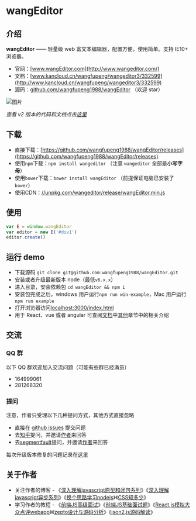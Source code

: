 
# wangEditor

## 介绍

**wangEditor** —— 轻量级 web 富文本编辑器，配置方便，使用简单。支持 IE10+ 浏览器。

- 官网：[www.wangEditor.com](http://www.wangeditor.com/)
- 文档：[www.kancloud.cn/wangfupeng/wangeditor3/332599](http://www.kancloud.cn/wangfupeng/wangeditor3/332599)
- 源码：[github.com/wangfupeng1988/wangEditor](https://github.com/wangfupeng1988/wangEditor) （欢迎 star）

![图片](http://images2015.cnblogs.com/blog/138012/201705/138012-20170530202905633-1840158981.png)

*查看 v2 版本的代码和文档点击[这里](https://github.com/wangfupeng1988/wangEditor/tree/v2)*


## 下载

- 直接下载：[https://github.com/wangfupeng1988/wangEditor/releases](https://github.com/wangfupeng1988/wangEditor/releases)
- 使用`npm`下载：`npm install wangeditor` （注意 `wangeditor` 全部是**小写字母**）
- 使用`bower`下载：`bower install wangEditor` （前提保证电脑已安装了`bower`）
- 使用CDN：[//unpkg.com/wangeditor/release/wangEditor.min.js](https://unpkg.com/wangeditor/release/wangEditor.min.js)


## 使用

```javascript
var E = window.wangEditor
var editor = new E('#div1')
editor.create()
```


## 运行 demo

- 下载源码 `git clone git@github.com:wangfupeng1988/wangEditor.git`
- 安装或者升级最新版本 node（最低`v6.x.x`）
- 进入目录，安装依赖包 `cd wangEditor && npm i`
- 安装包完成之后，windows 用户运行`npm run win-example`，Mac 用户运行`npm run example`
- 打开浏览器访问[localhost:3000/index.html](http://localhost:3000/index.html)
- 用于 React、vue 或者 angular 可查阅[文档](http://www.kancloud.cn/wangfupeng/wangeditor3/332599)中[其他](https://www.kancloud.cn/wangfupeng/wangeditor3/335783)章节中的相关介绍

## 交流

### QQ 群

以下 QQ 群欢迎加入交流问题（可能有些群已经满员）

- 164999061
- 281268320

### 提问

注意，作者只受理以下几种提问方式，其他方式直接忽略

- 直接在 [github issues](https://github.com/wangfupeng1988/wangEditor/issues) 提交问题
- 去[知乎](https://www.zhihu.com/)提问，并邀请[作者](https://www.zhihu.com/people/wang-fu-peng-54/activities)来回答
- 去[segmentfault](https://segmentfault.com)提问，并邀请[作者](https://segmentfault.com/u/wangfupeng1988)来回答

每次升级版本修复的问题记录在[这里](./ISSUE.md)

## 关于作者

- 关注作者的博客 - 《[深入理解javascript原型和闭包系列](http://www.cnblogs.com/wangfupeng1988/p/4001284.html)》《[深入理解javascript异步系列](https://github.com/wangfupeng1988/js-async-tutorial)》《[换个思路学习nodejs](https://github.com/wangfupeng1988/node-tutorial)》《[CSS知多少](http://www.cnblogs.com/wangfupeng1988/p/4325007.html)》 
- 学习作者的教程 - 《[前端JS高级面试](https://coding.imooc.com/class/190.html)》《[前端JS基础面试题](http://coding.imooc.com/class/115.html)》《[React.js模拟大众点评webapp](http://coding.imooc.com/class/99.html)》《[zepto设计与源码分析](http://www.imooc.com/learn/745)》《[json2.js源码解读](http://study.163.com/course/courseMain.htm?courseId=691008)》

